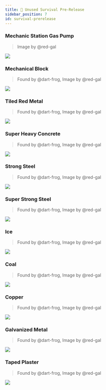 ```yaml
---
title: 🔐 Unused Survival Pre-Release
sidebar_position: 7
id: survival-prerelease
---
```


### Mechanic Station Gas Pump
> Image by @red-gal

![](./gas-pump.png)

### Mechanical Block
> Found by @dart-frog, Image by @red-gal

![](./mechanical.png)

### Tiled Red Metal
> Found by @dart-frog, Image by @red-gal

![](./tiled-red-metal.png)

### Super Heavy Concrete
> Found by @dart-frog, Image by @red-gal

![](./super-heavy-concrete.png)

### Strong Steel
> Found by @dart-frog, Image by @red-gal

![](./strong-steel.png)

### Super Strong Steel
> Found by @dart-frog, Image by @red-gal

![](./super-strong-steel.png)

### Ice
> Found by @dart-frog, Image by @red-gal

![](./ice.png)

### Coal
> Found by @dart-frog, Image by @red-gal

![](./coal.png)

### Copper
> Found by @dart-frog, Image by @red-gal

![](./copper.png)

### Galvanized Metal
> Found by @dart-frog, Image by @red-gal

![](./galvanized-metal.png)

### Taped Plaster
> Found by @dart-frog, Image by @red-gal

![](./taped-plaster.png)